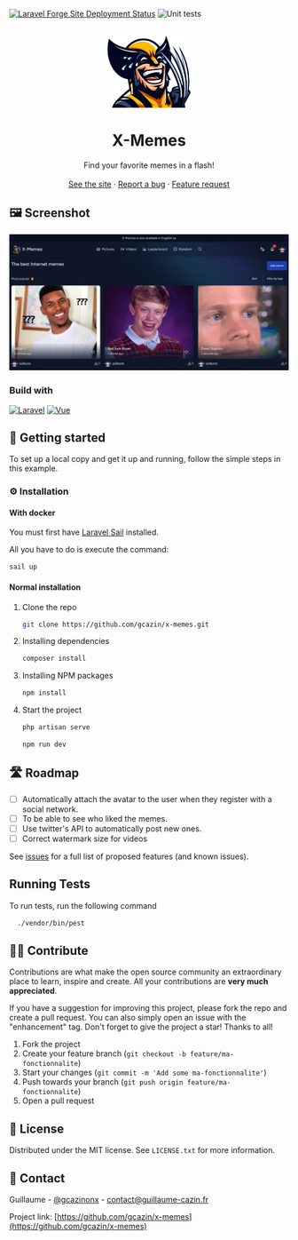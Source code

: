 [![Laravel Forge Site Deployment Status](https://img.shields.io/endpoint?url=https%3A%2F%2Fforge.laravel.com%2Fsite-badges%2F4a94f5fa-7a25-4af8-9dec-ff0900c9c25d%3Fdate%3D1&style=plastic)](https://forge.laravel.com/servers/741129/sites/2186314)
![Unit tests](https://github.com/gcazin/x-memes/actions/workflows/test.yml/badge.svg)

<!-- PROJECT LOGO -->
<br />
<div align="center">
  <a href="https://github.com/gcazin/x-memes">
    <img src="./public/images/favicon.png" alt="Logo" width="150">
  </a>

<h1 align="center">X-Memes</h3>

  <p align="center">
    Find your favorite memes in a flash!
    <br />
    <br />
    <a href="https://x-memes.com">See the site</a>
    ·
    <a href="https://github.com/gcazin/x-memes/issues">Report a bug</a>
    ·
    <a href="https://github.com/gcazin/x-memes/issues">Feature request</a>
  </p>
</div>

## 🖼️ Screenshot

![Product Name Screen Shot](./public/images/home.png)

### Build with

[![Laravel][Laravel.com]][Laravel-url]
[![Vue][Vue.js]][Vue-url]

## 🚀 Getting started

To set up a local copy and get it up and running, follow the simple steps in this example.

### ⚙️ Installation

#### With docker

You must first have [Laravel Sail](https://laravel.com/docs/11.x/sail) installed.

All you have to do is execute the command:

```bash
sail up
```

#### Normal installation

1. Clone the repo
    ```sh
    git clone https://github.com/gcazin/x-memes.git
    ```
2. Installing dependencies
    ```sh
    composer install
    ```
3. Installing NPM packages
    ```sh
    npm install
    ```
4. Start the project
    ```sh
    php artisan serve
    ```
    ```sh
    npm run dev
    ```

## 🛣️ Roadmap

-   [ ] Automatically attach the avatar to the user when they register with a social network.
-   [ ] To be able to see who liked the memes.
-   [ ] Use twitter's API to automatically post new ones.
-   [ ] Correct watermark size for videos

See [issues](https://github.com/gcazin/x-memes/issues) for a full list of proposed features (and known issues).

## Running Tests

To run tests, run the following command

```bash
  ./vendor/bin/pest
```

## ✍🏻 Contribute

Contributions are what make the open source community an extraordinary place to learn, inspire and create. All your contributions are **very much appreciated**.

If you have a suggestion for improving this project, please fork the repo and create a pull request. You can also simply open an issue with the "enhancement" tag. Don't forget to give the project a star! Thanks to all!

1. Fork the project
2. Create your feature branch (`git checkout -b feature/ma-fonctionnalite`)
3. Start your changes (`git commit -m 'Add some ma-fonctionnalite'`)
4. Push towards your branch (`git push origin feature/ma-fonctionnalite`)
5. Open a pull request

## 📄 License

Distributed under the MIT license. See `LICENSE.txt` for more information.

## 🔗 Contact

Guillaume - [@gcazinonx](https://twitter.com/gcazinonx) - contact@guillaume-cazin.fr

Project link: [https://github.com/gcazin/x-memes](https://github.com/gcazin/x-memes)

[contributors-shield]: https://img.shields.io/github/contributors/gcazin/x-memes.svg?style=for-the-badge
[contributors-url]: https://github.com/gcazin/x-memes/graphs/contributors
[forks-shield]: https://img.shields.io/github/forks/gcazin/x-memes.svg?style=for-the-badge
[forks-url]: https://github.com/gcazin/x-memes/network/members
[stars-shield]: https://img.shields.io/github/stars/gcazin/x-memes.svg?style=for-the-badge
[stars-url]: https://github.com/gcazin/x-memes/stargazers
[issues-shield]: https://img.shields.io/github/issues/gcazin/x-memes.svg?style=for-the-badge
[issues-url]: https://github.com/gcazin/x-memes/issues
[license-shield]: https://img.shields.io/github/license/gcazin/x-memes.svg?style=for-the-badge
[license-url]: https://github.com/gcazin/x-memes/blob/master/LICENSE.txt
[linkedin-shield]: https://img.shields.io/badge/-LinkedIn-black.svg?style=for-the-badge&logo=linkedin&colorB=555
[linkedin-url]: https://linkedin.com/in/linkedin_username
[product-screenshot]: images/screenshot.png
[Vue.js]: https://img.shields.io/badge/Vue.js-35495E?style=for-the-badge&logo=vuedotjs&logoColor=4FC08D
[Vue.js]: https://img.shields.io/badge/Vue.js-35495E?style=for-the-badge&logo=vuedotjs&logoColor=4FC08D
[Vue-url]: https://vuejs.org/
[Vue-url]: https://tailwindcss.css/
[Laravel.com]: https://img.shields.io/badge/Laravel-FF2D20?style=for-the-badge&logo=laravel&logoColor=white
[Laravel-url]: https://laravel.com
